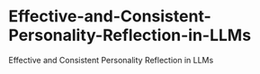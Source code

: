 # Effective-and-Consistent-Personality-Reflection-in-LLMs
Effective and Consistent Personality Reflection in LLMs
